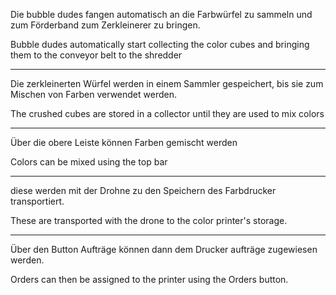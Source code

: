 
Die bubble dudes fangen automatisch an die Farbwürfel zu sammeln und zum Förderband zum Zerkleinerer zu bringen.

Bubble dudes automatically start collecting the color cubes and bringing them to the conveyor belt to the shredder

----------------------

Die zerkleinerten Würfel werden in einem Sammler gespeichert, bis sie zum Mischen von Farben verwendet werden.

The crushed cubes are stored in a collector until they are used to mix colors

------------------------

Über die obere Leiste können Farben gemischt werden

Colors can be mixed using the top bar

------------------------

diese werden mit der Drohne zu den Speichern des Farbdrucker transportiert.

These are transported with the drone to the color printer's storage.

------------------------

Über den Button Aufträge können dann dem Drucker aufträge zugewiesen werden.

Orders can then be assigned to the printer using the Orders button.